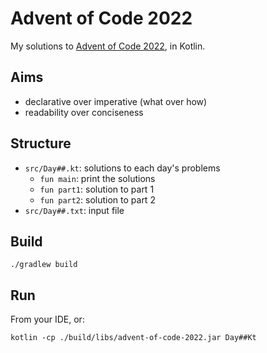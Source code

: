 # Advent of Code 2022

My solutions to [Advent of Code 2022](https://adventofcode.com/2022), in Kotlin.

## Aims

- declarative over imperative (what over how)
- readability over conciseness

## Structure

- `src/Day##.kt`: solutions to each day's problems
  - `fun main`: print the solutions
  - `fun part1`: solution to part 1
  - `fun part2`: solution to part 2
- `src/Day##.txt`: input file

## Build

`./gradlew build`

## Run

From your IDE, or:

`kotlin -cp ./build/libs/advent-of-code-2022.jar Day##Kt`
